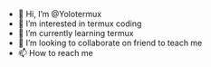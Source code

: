 - 👋 Hi, I’m @Yolotermux
- 👀 I’m interested in termux coding
- 🌱 I’m currently learning termux
- 💞️ I’m looking to collaborate on friend to teach me
- 📫 How to reach me

<!---
Yolotermux/Yolotermux is a ✨ special ✨ repository because its `README.md` (this file) appears on your GitHub profile.
You can click the Preview link to take a look at your changes.
--->
